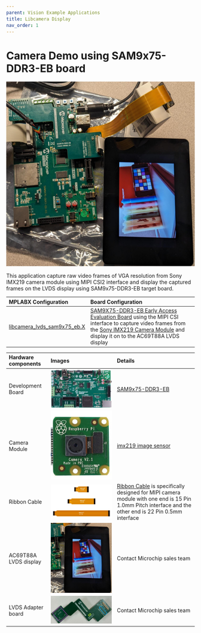 ```yaml
---
parent: Vision Example Applications
title: Libcamera Display
nav_order: 1
---
```


# Camera Demo using SAM9x75-DDR3-EB board

![](../../images/sam9x75-ddr3-eb_imx219_lvds.jpg)

This application capture raw video frames of VGA resolution from Sony IMX219 camera module using MIPI CSI2 
interface and display the captured frames on the LVDS display using SAM9x75-DDR3-EB target board.

|MPLABX Configuration|Board Configuration|
|:-------------------|:------------------|
|[libcamera_lvds_sam9x75_eb.X](./firmware/libcamera_lvds_sam9x75_eb.X/readme.md)| [SAM9X75-DDR3-EB Early Access Evaluation Board](https://www.microchip.com/en-us/development-tool/EA14J50A) using the MIPI CSI interface to capture video frames from the [Sony IMX219 Camera Module](https://www.raspberrypi.com/products/camera-module-v2/) and display it on to the AC69T88A LVDS display |

|Hardware components|Images|Details|
|:-------------------|:------------------|:------------------|
| Development Board | ![](../../images/sam9x75-ea14j50a.jpg) | [SAM9x75-DDR3-EB](https://www.microchip.com/en-us/development-tool/EA14J50A)|
| Camera Module | ![](../../images/imx219.png) | [imx219 image sensor](https://www.raspberrypi.com/products/camera-module-v2/) |
| Ribbon Cable | ![](../../images/ribbon_cable_uc_376.jpg) | [Ribbon Cable](https://www.amazon.com/dp/B085RW9K13?ref_=cm_sw_r_apin_dp_T969WPBQ2K966HQHVAYZ) is specifically designed for MIPI camera module with one end is 15 Pin 1.0mm Pitch interface and the other end is 22 Pin 0.5mm interface|
| AC69T88A LVDS display | ![](../../images/ac69t88a_lvds_display.jpg) | Contact Microchip sales team|
| LVDS Adapter board | ![](../../images/MPU32_EB_LVDS_ADAPTER_REV2.jpg) | Contact Microchip sales team|
